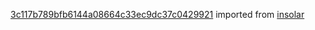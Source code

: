 [3c117b789bfb6144a08664c33ec9dc37c0429921](https://github.com/insolar/insolar/commit/3c117b789bfb6144a08664c33ec9dc37c0429921) imported from [insolar](https://github.com/insolar/insolar)

